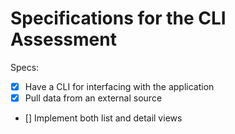 # Specifications for the CLI Assessment

Specs:
- [x] Have a CLI for interfacing with the application
- [X] Pull data from an external source
- [] Implement both list and detail views

